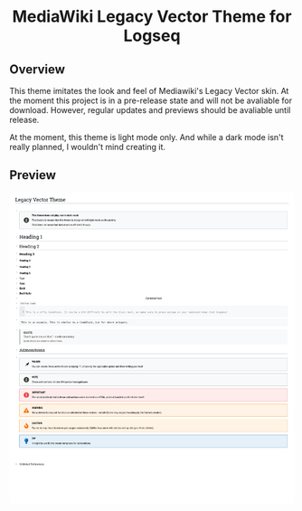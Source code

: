 <h1 align="center">MediaWiki Legacy Vector Theme for Logseq </h1>

## Overview
This theme imitates the look and feel of Mediawiki's Legacy Vector skin. At the moment this project is in a pre-release state and will not be avaliable for download. However, regular updates and previews should be avaliable until release.

At the moment, this theme is light mode only. And while a dark mode isn't really planned, I wouldn't mind creating it.

## Preview

![Legacy Vector Theme Preview](lv-theme-preview.png)
